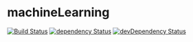 machineLearning
===================

[![Build Status](https://travis-ci.org/NathanielInman/machineLearning.svg?branch=master)](https://travis-ci.org/NathanielInman/machineLearning) [![dependency Status](https://david-dm.org/NathanielInman/machineLearning/status.svg?style=flat)](https://david-dm.org/NathanielInman/machineLearning) [![devDependency Status](https://david-dm.org/NathanielInman/machineLearning/dev-status.svg?style=flat)](https://david-dm.org/NathanielInman/machineLearning#info=devDependencies)
